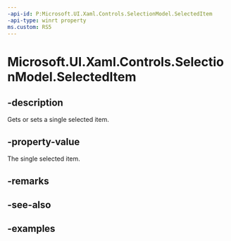 ```yaml
---
-api-id: P:Microsoft.UI.Xaml.Controls.SelectionModel.SelectedItem
-api-type: winrt property
ms.custom: RS5
---
```


<!-- Property syntax.
public object SelectedItem { get; }
-->

# Microsoft.UI.Xaml.Controls.SelectionModel.SelectedItem

## -description

Gets or sets a single selected item.

## -property-value

The single selected item.

## -remarks

## -see-also

## -examples

